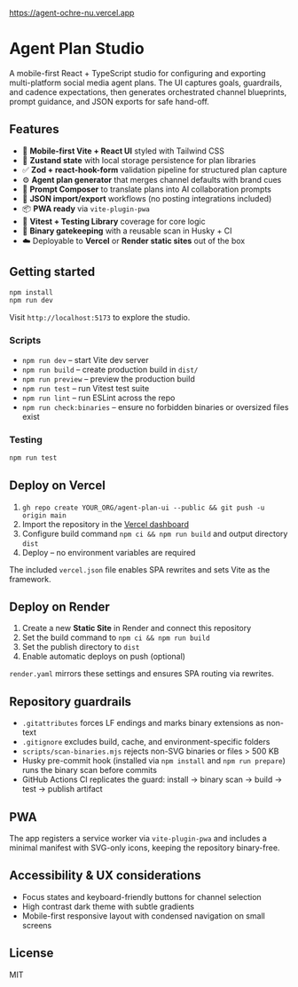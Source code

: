 https://agent-ochre-nu.vercel.app


# Agent Plan Studio

A mobile-first React + TypeScript studio for configuring and exporting multi-platform social media agent plans. The UI captures goals, guardrails, and cadence expectations, then generates orchestrated channel blueprints, prompt guidance, and JSON exports for safe hand-off.

## Features

- 📱 **Mobile-first Vite + React UI** styled with Tailwind CSS
- 🧠 **Zustand state** with local storage persistence for plan libraries
- ✅ **Zod + react-hook-form** validation pipeline for structured plan capture
- ⚙️ **Agent plan generator** that merges channel defaults with brand cues
- 📝 **Prompt Composer** to translate plans into AI collaboration prompts
- 🔄 **JSON import/export** workflows (no posting integrations included)
- 📦 **PWA ready** via `vite-plugin-pwa`
- 🧪 **Vitest + Testing Library** coverage for core logic
- 🚫 **Binary gatekeeping** with a reusable scan in Husky + CI
- ☁️ Deployable to **Vercel** or **Render static sites** out of the box

## Getting started

```bash
npm install
npm run dev
```

Visit `http://localhost:5173` to explore the studio.

### Scripts

- `npm run dev` – start Vite dev server
- `npm run build` – create production build in `dist/`
- `npm run preview` – preview the production build
- `npm run test` – run Vitest test suite
- `npm run lint` – run ESLint across the repo
- `npm run check:binaries` – ensure no forbidden binaries or oversized files exist

### Testing

```bash
npm run test
```

## Deploy on Vercel

1. `gh repo create YOUR_ORG/agent-plan-ui --public && git push -u origin main`
2. Import the repository in the [Vercel dashboard](https://vercel.com/dashboard)
3. Configure build command `npm ci && npm run build` and output directory `dist`
4. Deploy – no environment variables are required

The included `vercel.json` file enables SPA rewrites and sets Vite as the framework.

## Deploy on Render

1. Create a new **Static Site** in Render and connect this repository
2. Set the build command to `npm ci && npm run build`
3. Set the publish directory to `dist`
4. Enable automatic deploys on push (optional)

`render.yaml` mirrors these settings and ensures SPA routing via rewrites.

## Repository guardrails

- `.gitattributes` forces LF endings and marks binary extensions as non-text
- `.gitignore` excludes build, cache, and environment-specific folders
- `scripts/scan-binaries.mjs` rejects non-SVG binaries or files > 500 KB
- Husky pre-commit hook (installed via `npm install` and `npm run prepare`) runs the binary scan before commits
- GitHub Actions CI replicates the guard: install → binary scan → build → test → publish artifact

## PWA

The app registers a service worker via `vite-plugin-pwa` and includes a minimal manifest with SVG-only icons, keeping the repository binary-free.

## Accessibility & UX considerations

- Focus states and keyboard-friendly buttons for channel selection
- High contrast dark theme with subtle gradients
- Mobile-first responsive layout with condensed navigation on small screens

## License

MIT
